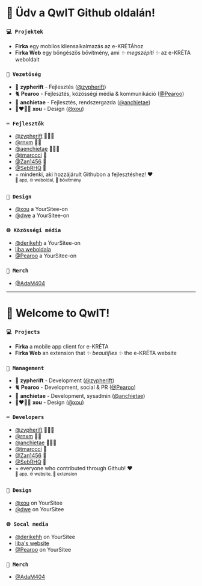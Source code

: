 # 👋 Üdv a QwIT Github oldalán!

### `💻 Projektek`
- **Firka** egy mobilos kliensalkalmazás az e-KRÉTÁhoz
- **Firka Web** egy bőngészős bővítmény, ami *✨ megszépíti ✨* az e-KRÉTA weboldalt

### `👤 Vezetőség`
- 🔮 **zypherift** - Fejlesztés ([@zypherift](https://github.com/zypherift))
- 🐈 **Pearoo** - Fejlesztés, közösségi média & kommunikáció ([@Pearoo](https://yoursit.ee/p))
- 🦎 **anchietae** - Fejlesztés, rendszergazda ([@anchietae](https://anchietae.cc))
- 👨‍❤️‍💋‍👨 **xou** - Design ([@xou](https://yoursit.ee/xou))

### `⌨️ Fejlesztők`
- [@zypherift](https://github.com/zypherift) 📱🌐🧩
- [@rnxm](https://github.com/rnxm) 📱🧩
- [@aenchietae](https://github.com/anchietae) 📱🌐🧩
- [@tmarccci](https://github.com/TMarccci) 📱
- [@Zan1456](https://github.com/Zan1456) 🧩
- [@SebRHQ](https://github.com/SebRHQ) 📱
- \+ mindenki, aki hozzájárult Githubon a fejlesztéshez! ♥️<br /><sup>📱 app, 🌐 weboldal, 🧩 bővítmény</sup>

### `🎨 Design`
- [@xou](https://yoursit.ee/xou) a YourSitee-on
- [@dwe](https://yoursit.ee/dw) a YourSitee-on

### `🌐 Közösségi média`
- [@derikehh](https://yoursit.ee/derikehh) a YourSitee-on
- [liba weboldala](https://liba.lol)
- [@Pearoo](https://yoursit.ee/p) a YourSitee-on

### `👕 Merch`
- [@AdaM404](https://github.com/AdaM404-dev)

-----

# 👋 Welcome to QwIT!

### `💻 Projects`
- **Firka** a mobile app client for e-KRÉTA
- **Firka Web** an extension that *✨ beautifies ✨* the e-KRÉTA website

### `👤 Management`
- 🔮 **zypherift** - Development ([@zypherift](https://github.com/zypherift))
- 🐈 **Pearoo** - Development, social & PR ([@Pearoo](https://yoursit.ee/p))
- 🦎 **anchietae** - Development, sysadmin ([@anchietae](https://anchietae.cc))
- 👨‍❤️‍💋‍👨 **xou** - Design ([@xou](https://yoursit.ee/xou))

### `⌨️ Developers`
- [@zypherift](https://github.com/zypherift) 📱🌐🧩
- [@rnxm](https://github.com/rnxm) 📱🧩
- [@anchietae](https://github.com/anchietae) 📱🌐🧩
- [@tmarccci](https://github.com/TMarccci) 📱
- [@Zan1456](https://github.com/Zan1456) 🧩
- [@SebRHQ](https://github.com/SebRHQ) 📱
- \+ everyone who contributed through Github! ♥️<br /><sup>📱 app, 🌐 website, 🧩 extension</sup>

### `🎨 Design`
- [@xou](https://yoursit.ee/xou) on YourSitee
- [@dwe](https://yoursit.ee/dw) on YourSitee

### `🌐 Socal media`
- [@derikehh](https://yoursit.ee/derikehh) on YourSitee
- [liba's website](https://liba.lol)
- [@Pearoo](https://yoursit.ee/p) on YourSitee

### `👕 Merch`
- [@AdaM404](https://github.com/AdaM404-dev)
